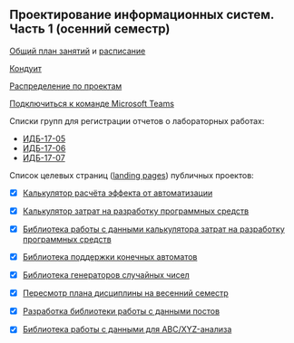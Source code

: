 ## Проектирование информационных систем. Часть 1 (осенний семестр)

[Общий план занятий](https://github.com/stankin/design-part-1/wiki) и [расписание](https://docs.google.com/spreadsheets/d/19hAjY3WZ7DT6VLKv2CbFVIIoVBDMk4R-ht0JSeZyeF8/edit#gid=1944451846)

[Кондуит](https://docs.google.com/spreadsheets/d/1RzC8UGs5BOLfuqu_TrQMsynlbSCbhmbmH8lqjVV-p3M/edit?usp=sharing)

[Распределение по проектам](https://docs.google.com/spreadsheets/d/1xeEqwI0cFHh2yYPohM6i8j57llVZBQ0uiFibuWjlwGw/edit#gid=0)

[Подключиться к команде Microsoft Teams](https://teams.microsoft.com/l/team/19%3a4011af9a3cad4d82949dba954d97d0ed%40thread.tacv2/conversations?groupId=40d8d1fd-7b7c-40b1-ac1c-db8db48857ec&tenantId=fc6821dc-cc93-4bf0-bdd7-a278d6dba3ea)

Списки групп для регистрации отчетов о лабораторных работах: 
* [ИДБ-17-05](https://github.com/stankin/design-part-1/wiki/list-idb-17-05) 
* [ИДБ-17-06](https://github.com/stankin/design-part-1/wiki/list-idb-17-06) 
* [ИДБ-17-07](https://github.com/stankin/design-part-1/wiki/list-idb-17-07)

Список целевых страниц ([landing pages](https://ru.wikipedia.org/wiki/%D0%A6%D0%B5%D0%BB%D0%B5%D0%B2%D0%B0%D1%8F_%D1%81%D1%82%D1%80%D0%B0%D0%BD%D0%B8%D1%86%D0%B0)) публичных проектов:
* [x] [Калькулятор расчёта эффекта от автоматизации](https://github.com/stankin/oop-app/tree/master/EffectsCalc)
* [x] [Калькулятор затрат на разработку программных средств](https://github.com/stankin/oop-app/tree/master/milenchiki)
* [x] [Библиотека работы с данными калькулятора затрат на разработку программных средств](https://github.com/stankin/oop-model/tree/master/practice_team)
* [x] [Библиотека поддержки конечных автоматов](https://github.com/stankin/oop-stat/tree/master/2xApple)
* [x] [Библиотека генераторов случайных чисел](https://github.com/stankin/oop-stat/tree/master/stohastic)
* [x] [Пересмотр плана дисциплины на весенний семестр](https://github.com/stankin/design-part-2)
* [x] [Разработка библиотеки работы с данными постов](https://github.com/monpase007/Praktika)
* [x] [Библиотека работы с данными для ABC/XYZ-анализа](https://github.com/PQlavka/stankin-SCRYAM/)

